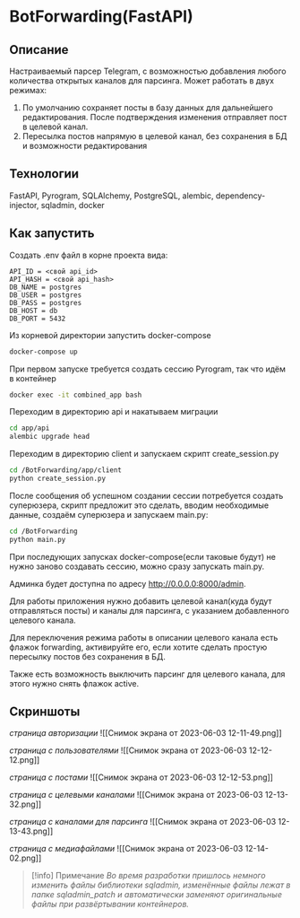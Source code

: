 # BotForwarding(FastAPI)

## Описание

Настраиваемый парсер Telegram, с возможностью добавления любого количества открытых каналов для парсинга. Может работать в двух режимах:

   1. По умолчанию сохраняет посты в базу данных для дальнейшего редактирования. После подтверждения изменения отправляет пост в целевой канал.
   2. Пересылка постов напрямую в целевой канал, без сохранения в БД и возможности редактирования

## Технологии

FastAPI, Pyrogram, SQLAlchemy, PostgreSQL, alembic, dependency-injector, sqladmin, docker

## Как запустить

Создать .env файл в корне проекта вида:

```env
API_ID = <свой api_id>
API_HASH = <свой api_hash>
DB_NAME = postgres
DB_USER = postgres
DB_PASS = postgres
DB_HOST = db
DB_PORT = 5432
```

Из корневой директории запустить docker-compose

```bash
docker-compose up
```

При первом запуске требуется создать сессию Pyrogram, так что идём в контейнер

```bash
docker exec -it combined_app bash
```

Переходим в директорию api и накатываем миграции

```bash
cd app/api
alembic upgrade head
```

Переходим в директорию client и запускаем скрипт create_session.py

```bash
cd /BotForwarding/app/client
python create_session.py
```

После сообщения об успешном создании сессии потребуется создать суперюзера, скрипт предложит это сделать, вводим необходимые данные, создаём суперюзера и запускаем main.py:

```bash
cd /BotForwarding
python main.py
```

При последующих запусках docker-compose(если таковые будут) не нужно заново создавать сессию, можно сразу запускать main.py.

Админка будет доступна по адресу http://0.0.0.0:8000/admin.

Для работы приложения нужно добавить целевой канал(куда будут отправляться посты) и каналы для парсинга, с указанием добавленного целевого канала.

Для переключения режима работы в описании целевого канала есть флажок forwarding, активируйте его, если хотите сделать простую пересылку постов без сохранения в БД.

Также есть возможность выключить парсинг для целевого канала, для этого нужно снять флажок active.

## Скриншоты

*страница авторизации*
![[Снимок экрана от 2023-06-03 12-11-49.png]]

*страница с пользователями*
![[Снимок экрана от 2023-06-03 12-12-12.png]]

*страница с постами*
![[Снимок экрана от 2023-06-03 12-12-53.png]]

*страница с целевыми каналами*
![[Снимок экрана от 2023-06-03 12-13-32.png]]

*страница с каналами для парсинга*
![[Снимок экрана от 2023-06-03 12-13-43.png]]

*страница с медиафайлами*
![[Снимок экрана от 2023-06-03 12-14-02.png]]

>[!info] Примечание
>*Во время разработки пришлось немного изменить файлы библиотеки sqladmin, изменённые файлы лежат в папке sqladmin_patch и автоматически заменяют оригинальные файлы при развёртывании контейнеров.*